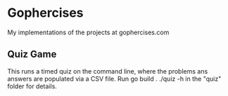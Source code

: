 # Gophercises
My implementations of the projects at gophercises.com
## Quiz Game
This runs a timed quiz on the command line, where the problems ans answers are populated via a CSV file. Run
  go build .
  ./quiz -h
in the "quiz" folder for details.

